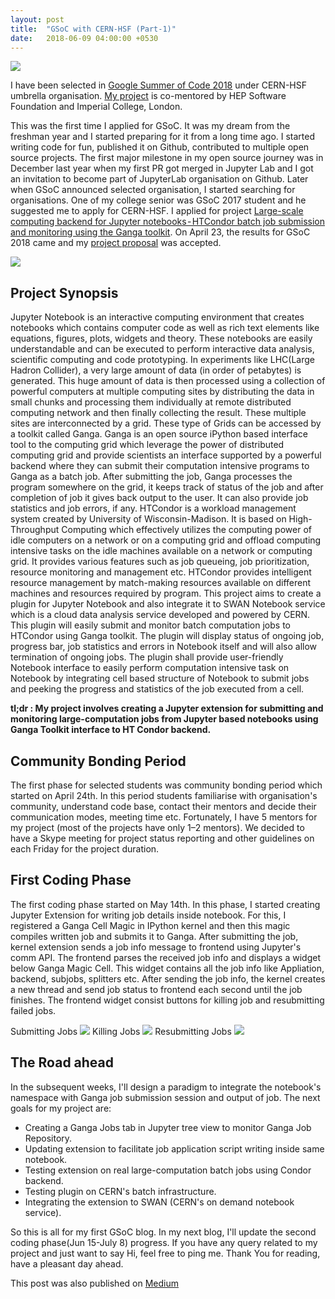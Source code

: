 ```yaml
---
layout: post
title:  "GSoC with CERN-HSF (Part-1)"
date:   2018-06-09 04:00:00 +0530
---
```


![](https://cdn-images-1.medium.com/max/800/1*tO8m8T4r33ITpdrRaGLfQA.jpeg)

I have been selected in [Google Summer of Code 2018](https://summerofcode.withgoogle.com/) under CERN-HSF umbrella organisation. [My project](https://summerofcode.withgoogle.com/projects/#6368971138269184) is co-mentored by HEP Software Foundation and Imperial College, London.


This was the first time I applied for GSoC. It was my dream from the freshman year and I started preparing for it from a long time ago. I started writing code for fun, published it on Github, contributed to multiple open source projects. The first major milestone in my open source journey was in December last year when my first PR got merged in Jupyter Lab and I got an invitation to become part of JupyterLab organisation on Github. Later when GSoC announced selected organisation, I started searching for organisations. One of my college senior was GSoC 2017 student and he suggested me to apply for CERN-HSF. I applied for project [Large-scale computing backend for Jupyter notebooks - HTCondor batch job submission and monitoring using the Ganga toolkit](https://hepsoftwarefoundation.org/gsoc/2018/proposal_GangaJupyter.html). On April 23, the results for GSoC 2018 came and my [project proposal](https://gist.github.com/apsknight/d3093d5e7bccd0351c33fe7e283aaaf2) was accepted.

![](https://cdn-images-1.medium.com/max/800/1*RNr-rgG0iUbqoqFRjmahbQ.png)

## Project Synopsis
Jupyter Notebook is an interactive computing environment that creates notebooks which contains computer code as well as rich text elements like equations, figures, plots, widgets and theory. These notebooks are easily understandable and can be executed to perform interactive data analysis, scientific computing and code prototyping.
In experiments like LHC(Large Hadron Collider), a very large amount of data (in order of petabytes) is generated. This huge amount of data is then processed using a collection of powerful computers at multiple computing sites by distributing the data in small chunks and processing them individually at remote distributed computing network and then finally collecting the result. These multiple sites are interconnected by a grid. These type of Grids can be accessed by a toolkit called Ganga.
Ganga is an open source iPython based interface tool to the computing grid which leverage the power of distributed computing grid and provide scientists an interface supported by a powerful backend where they can submit their computation intensive programs to Ganga as a batch job. After submitting the job, Ganga processes the program somewhere on the grid, it keeps track of status of the job and after completion of job it gives back output to the user. It can also provide job statistics and job errors, if any.
HTCondor is a workload management system created by University of Wisconsin-Madison. It is based on High-Throughput Computing which effectively utilizes the computing power of idle computers on a network or on a computing grid and offload computing intensive tasks on the idle machines available on a network or computing grid. It provides various features such as job queueing, job prioritization, resource monitoring and management etc. HTCondor provides intelligent resource management by match-making resources available on different machines and resources required by program.
This project aims to create a plugin for Jupyter Notebook and also integrate it to SWAN Notebook service which is a cloud data analysis service developed and powered by CERN. This plugin will easily submit and monitor batch computation jobs to HTCondor using Ganga toolkit. The plugin will display status of ongoing job, progress bar, job statistics and errors in Notebook itself and will also allow termination of ongoing jobs. The plugin shall provide user-friendly Notebook interface to easily perform computation intensive task on Notebook by integrating cell based structure of Notebook to submit jobs and peeking the progress and statistics of the job executed from a cell.

**tl;dr : My project involves creating a Jupyter extension for submitting and monitoring large-computation jobs from Jupyter based notebooks using Ganga Toolkit interface to HT Condor backend.**

## Community Bonding Period
The first phase for selected students was community bonding period which started on April 24th. In this period students familiarise with organisation's community, understand code base, contact their mentors and decide their communication modes, meeting time etc. Fortunately, I have 5 mentors  for my project (most of the projects have only 1–2 mentors). We decided to have a Skype meeting for project status reporting and other guidelines on each Friday for the project duration.

## First Coding Phase
The first coding phase started on May 14th. In this phase, I started creating Jupyter Extension for writing job details inside notebook. For this, I registered a Ganga Cell Magic in IPython kernel and then this magic compiles written job and submits it to Ganga. After submitting the job, kernel extension sends a job info message to frontend using Jupyter's comm API. The frontend parses the received job info and displays a widget below Ganga Magic Cell. This widget contains all the job info like Appliation, backend, subjobs, splitters etc. After sending the job info, the kernel creates a new thread and send job status to frontend each second until the job finishes. The frontend widget consist buttons for killing job and resubmitting failed jobs.


Submitting Jobs
![](https://cdn-images-1.medium.com/max/800/1*-Iv2XOcShgcm7MoAWLP6Ew.gif)
Killing Jobs
![](https://cdn-images-1.medium.com/max/800/1*0HeTEwrCFYbZIEgoqlADeg.gif)
Resubmitting Jobs
![](https://cdn-images-1.medium.com/max/800/1*U8wTeLmB0PfxZ_LX1B5msw.gif)

## The Road ahead
In the subsequent weeks, I'll design a paradigm to integrate the notebook's namespace with Ganga job submission session and output of job. The next goals for my project are:
- Creating a Ganga Jobs tab in Jupyter tree view to monitor Ganga Job Repository.
- Updating extension to facilitate job application script writing inside same notebook.
- Testing extension on real large-computation batch jobs using Condor backend.
- Testing plugin on CERN's batch infrastructure.
- Integrating the extension to SWAN (CERN's on demand notebook service).

So this is all for my first GSoC blog. In my next blog, I'll update the second coding phase(Jun 15-July 8) progress. If you have any query related to my project and just want to say Hi, feel free to ping me. Thank You for reading, have a pleasant day ahead.

This post was also published on [Medium](https://medium.com/@amanpratapsingh/gsoc-blog-1-7939b0f80456)